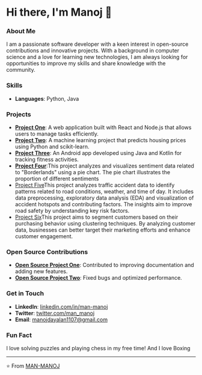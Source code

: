 
# Hi there, I'm Manoj 👋

### About Me
I am a passionate software developer with a keen interest in open-source contributions and innovative projects. With a background in computer science and a love for learning new technologies, I am always looking for opportunities to improve my skills and share knowledge with the community.

### Skills
- **Languages**: Python, Java

### Projects
- **[Project One](https://github.com/MAN-MANOJ/project-one](https://github.com/MAN-MANOJ/-Age-Data-Analysis-Project-))**: A web application built with React and Node.js that allows users to manage tasks efficiently.
- **[Project Two](https://github.com/MAN-MANOJ/project-two](https://github.com/MAN-MANOJ/-Data-Cleaning-and-Exploratory-Data-Analysis-EDA-Project-))**: A machine learning project that predicts housing prices using Python and scikit-learn.
- **[Project Three](https://github.com/MAN-MANOJ/project-three](https://github.com/MAN-MANOJ/-An-Decision-Tree-Classifier-to-Predict-Customer-Purchases-))**: An Android app developed using Java and Kotlin for tracking fitness activities.
- **[Project Four](https://github.com/MAN-MANOJ/-Visualizing-Sentiment-Data-Borderlands-Analysis-)**:This project analyzes and visualizes sentiment data related to "Borderlands" using a pie chart. The pie chart illustrates the proportion of different sentiments 
- [Project Five](https://github.com/MAN-MANOJ/Traffic-Risk-Analysis-)This project analyzes traffic accident data to identify patterns related to road conditions, weather, and time of day. It includes data preprocessing, exploratory data analysis (EDA)
 and visualization of accident hotspots and contributing factors. The insights aim to improve road safety by understanding key risk factors.
- [Project Six](https://github.com/MAN-MANOJ/Customer-Segmentation-Through-Clustering-)This project aims to segment customers based on their purchasing behavior using clustering techniques. By analyzing customer data, businesses can better target their marketing efforts and enhance customer engagement.
### Open Source Contributions
- **[Open Source Project One](https://github.com/open-source-project-one)**: Contributed to improving documentation and adding new features.
- **[Open Source Project Two](https://github.com/open-source-project-two)**: Fixed bugs and optimized performance.

### Get in Touch
- **LinkedIn**: [linkedin.com/in/man-manoj](https://linkedin.com/in/man-manoj)
- **Twitter**: [twitter.com/man_manoj](https://twitter.com/man_manoj)
- **Email**: manojdayalan1107@gmail.com

### Fun Fact
I love solving puzzles and playing chess in my free time!
And I love Boxing

---

⭐️ From [MAN-MANOJ](https://github.com/MAN-MANOJ)
